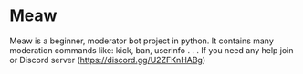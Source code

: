 # Meaw
Meaw is a beginner, moderator bot project in python. 
It contains many moderation commands like: kick, ban, userinfo . . . 
If you need any help join or Discord server (https://discord.gg/U2ZFKnHABg)

